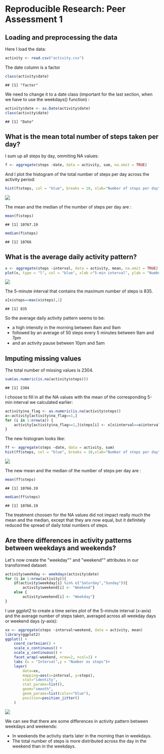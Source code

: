 # Reproducible Research: Peer Assessment 1


## Loading and preprocessing the data

Here I load the data:

```r
activity <- read.csv("activity.csv")
```
The date column is a factor

```r
class(activity$date)
```

```
## [1] "factor"
```
We need to change it to a date class (important for the last section, when we have to use the weekdays() function) :

```r
activity$date <- as.Date(activity$date)
class(activity$date)
```

```
## [1] "Date"
```

## What is the mean total number of steps taken per day?

I sum up all steps by day, ommiting NA values:

```r
f <- aggregate(steps ~date, data = activity, sum, na.omit = TRUE)
```
And I plot the histogram of the total number of steps per day across the activity period:

```r
hist(f$steps, col = "blue", breaks = 10, xlab="Number of steps per day", main = "Histogram of the total number of steps per day")
```

![](PA1_template_files/figure-html/unnamed-chunk-5-1.png) 

The mean and the median of the number of steps per day are :


```r
mean(f$steps)
```

```
## [1] 10767.19
```

```r
median(f$steps)
```

```
## [1] 10766
```

## What is the average daily activity pattern?


```r
x <- aggregate(steps ~interval, data = activity, mean, na.omit = TRUE)
plot(x, type = "l", col = "blue", xlab ="5-min interval", ylab = "Number of steps", main = "Average number of steps by 5-min interval across all days")
```

![](PA1_template_files/figure-html/unnamed-chunk-7-1.png) 

The 5-minute interval that contains the maximum number of steps is 835.


```r
x[x$steps==max(x$steps),1]
```

```
## [1] 835
```

So the average daily activity pattern seems to be:  
-  a high intensity in the morning between 8am and 9am  
-  followed by an average of 50 steps every 5 minutes between 9am and 7pm  
-  and an activity pause between 10pm and 5am 

## Imputing missing values

The total number of missing values is 2304.


```r
sum(as.numeric(is.na(activity$steps)))
```

```
## [1] 2304
```

I choose to fill in all the NA values with the mean of the corresponding 5-min interval we calculated earlier:

```r
activity$na_flag <- as.numeric(is.na(activity$steps))
a<-activity[activity$na_flag==1,]
for (i in 1:nrow(a)) {
    activity[activity$na_flag==1,]$steps[i] <- x[x$interval==a$interval[i],2]
}
```

The new histogram looks like:

```r
ff <- aggregate(steps ~date, data = activity, sum)
hist(ff$steps, col = "blue", breaks = 10,xlab="Number of steps per day", main = "Histogram of the total number of steps per day")
```

![](PA1_template_files/figure-html/unnamed-chunk-11-1.png) 

The new mean and the median of the number of steps per day are :


```r
mean(ff$steps)
```

```
## [1] 10766.19
```

```r
median(ff$steps)
```

```
## [1] 10766.19
```

The treatment choosen for the NA values did not impact really much the mean and the median, except that they are now equal, but it definitely reduced the spread of daily total numbers of steps.

## Are there differences in activity patterns between weekdays and weekends?

Let's now create the "weekday"" and "weekend"" attributes in our transformed dataset:

```r
activity$weekday <- weekdays(activity$date)
for (i in 1:nrow(activity)){
    if(activity$weekday[i] %in% c("Saturday","Sunday")){
        activity$weekend[i] <- "Weekend"} 
    else {
        activity$weekend[i] <- "Weekday"}
}
```
I use ggplot2 to create a time series plot of the 5-minute interval (x-axis) and the average number of steps taken, averaged across all weekday days or weekend days (y-axis):

```r
xx <- aggregate(steps ~interval+weekend, data = activity, mean)
library(ggplot2)
ggplot() + 
    coord_cartesian() +
    scale_x_continuous() +
    scale_y_continuous() +
    facet_wrap(~weekend, nrow=2, ncol=1) + 
    labs (x = "Interval",y = "Number os steps")+
    layer(
        data=xx, 
        mapping=aes(x=interval, y=steps), 
        stat="identity", 
        stat_params=list(), 
        geom="smooth", 
        geom_params=list(color="blue"), 
        position=position_jitter()
    )
```

![](PA1_template_files/figure-html/unnamed-chunk-14-1.png) 

We can see that there are some differences in activity pattern between weekdays and weekends:  
-  In weekends the activity starts later in the morning than in weekdays.  
-  The total number of steps is more distributed across the day in the weekend than in the weekdays.
